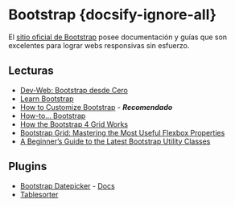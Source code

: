 # Bootstrap {docsify-ignore-all}

El [sitio oficial de Bootstrap](https://getbootstrap.com/) posee documentación y guías que son excelentes para lograr webs responsivas sin esfuerzo.

## Lecturas

- [Dev-Web: Bootstrap desde Cero](/u/unidad3.md#bootstrap)
- [Learn Bootstrap](https://www.sitepoint.com/learn/bootstrap/)
- [How to Customize Bootstrap](https://uxplanet.org/how-to-customize-bootstrap-b8078a011203) - **_Recomendado_**
- [How-to… Bootstrap](https://medium.com/wdstack/how-to-bootstrap-94abe3525442)
- [How the Bootstrap 4 Grid Works](https://uxplanet.org/how-the-bootstrap-4-grid-works-a1b04703a3b7)
- [Bootstrap Grid: Mastering the Most Useful Flexbox Properties](https://www.sitepoint.com/bootstrap-grid-mastering-flexbox/)
- [A Beginner’s Guide to the Latest Bootstrap Utility Classes](https://www.sitepoint.com/bootstrap-utility-classes/)

## Plugins

- [Bootstrap Datepicker](https://github.com/uxsolutions/bootstrap-datepicker) - [Docs](https://bootstrap-datepicker.readthedocs.io/en/latest/)
- [Tablesorter](https://github.com/christianbach/tablesorter)
